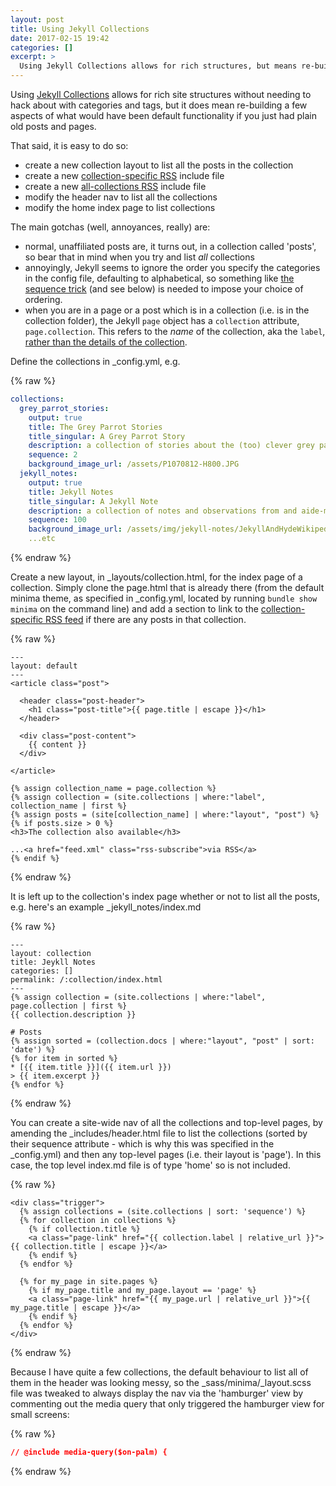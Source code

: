 ```yaml
---
layout: post
title: Using Jekyll Collections
date: 2017-02-15 19:42
categories: []
excerpt: >
  Using Jekyll Collections allows for rich structures, but means re-building a bunch of what would have been default functionality for vanilla posts and pages.
---
```

Using [Jekyll Collections](https://jekyllrb.com/docs/collections/) allows for rich site structures without needing to hack about with categories and tags, but it does mean re-building a few aspects of what would have been default functionality if you just had plain old posts and pages.

That said, it is easy to do so:

* create a new collection layout to list all the posts in the collection
* create a new [collection-specific RSS](2017-02-19-rss-feed-for-a-jekyll-collection.html) include file
* create a new [all-collections RSS](2017-02-19-rss-feed-for-all-jekyll-collections.html) include file
* modify the header nav to list all the collections
* modify the home index page to list collections

The main gotchas (well, annoyances, really) are:

* normal, unaffiliated posts are, it turns out, in a collection called 'posts', so bear that in mind when you try and list *all* collections
* annoyingly, Jekyll seems to ignore the order you specify the categories in the config file, defaulting to alphabetical, so something like [the sequence trick](2017-02-19-sort-order-of-jekyll-collections.html) (and see below) is needed to impose your choice of ordering.
* when you are in a page or a post which is in a collection (i.e. is in the collection folder), the Jekyll `page` object has a `collection` attribute, `page.collection`. This refers to the _name_ of the collection, aka the `label`, [rather than the details of the collection](2017-02-19-accessing-jekyll-collection-details-from-a-post.html).

Define the collections in \_config.yml, e.g.

{% raw %}
```yml
collections:
  grey_parrot_stories:
    output: true
    title: The Grey Parrot Stories
    title_singular: A Grey Parrot Story
    description: a collection of stories about the (too) clever grey parrot
    sequence: 2
    background_image_url: /assets/P1070812-H800.JPG
  jekyll_notes:
    output: true
    title: Jekyll Notes
    title_singular: A Jekyll Note
    description: a collection of notes and observations from and aide-memoires for using Jekyll for the first time.
    sequence: 100
    background_image_url: /assets/img/jekyll-notes/JekyllAndHydeWikipedia.jpg
    ...etc
```
{% endraw %}

Create a new layout, in \_layouts/collection.html, for the index page of a collection. Simply clone the page.html that is already there (from the default minima theme, as specified in \_config.yml, located by running `bundle show minima` on the command line) and add a section to link to the [collection-specific RSS feed](2017-02-19-rss-feed-for-a-jekyll-collection) if there are any posts in that collection.

{% raw %}
```jekyll
---
layout: default
---
<article class="post">

  <header class="post-header">
    <h1 class="post-title">{{ page.title | escape }}</h1>
  </header>

  <div class="post-content">
    {{ content }}
  </div>

</article>

{% assign collection_name = page.collection %}
{% assign collection = (site.collections | where:"label", collection_name | first %}
{% assign posts = (site[collection_name] | where:"layout", "post") %}
{% if posts.size > 0 %}
<h3>The collection also available</h3>

...<a href="feed.xml" class="rss-subscribe">via RSS</a>
{% endif %}
```
{% endraw %}

It is left up to the collection's index page whether or not to list all the posts, e.g. here's an example \_jekyll_notes/index.md

{% raw %}
```jekyll
---
layout: collection
title: Jeykll Notes
categories: []
permalink: /:collection/index.html
---
{% assign collection = (site.collections | where:"label", page.collection | first %}
{{ collection.description }}

# Posts
{% assign sorted = (collection.docs | where:"layout", "post" | sort: 'date') %}
{% for item in sorted %}
* [{{ item.title }}]({{ item.url }})
> {{ item.excerpt }}
{% endfor %}
```
{% endraw %}

You can create a site-wide nav of all the collections and top-level pages, by amending the \_includes/header.html file to list the collections (sorted by their sequence attribute - which is why this was specified in the \_config.yml) and then any top-level pages (i.e. their layout is 'page'). In this case, the top level index.md file is of type 'home' so is not included.

{% raw %}
```jekyll
<div class="trigger">
  {% assign collections = (site.collections | sort: 'sequence') %}
  {% for collection in collections %}
    {% if collection.title %}
    <a class="page-link" href="{{ collection.label | relative_url }}">{{ collection.title | escape }}</a>
    {% endif %}
  {% endfor %}

  {% for my_page in site.pages %}
    {% if my_page.title and my_page.layout == 'page' %}
    <a class="page-link" href="{{ my_page.url | relative_url }}">{{ my_page.title | escape }}</a>
    {% endif %}
  {% endfor %}
</div>
```
{% endraw %}

Because I have quite a few collections, the default behaviour to list all of them in the header was looking messy, so the \_sass/minima/\_layout.scss file was tweaked to always display the nav via the 'hamburger' view by commenting out the media query that only triggered the hamburger view for small screens:

{% raw %}
```css
// @include media-query($on-palm) {
```
{% endraw %}
